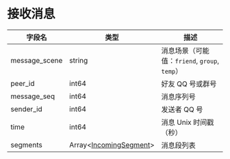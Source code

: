 # 接收消息
| 字段名 | 类型 | 描述 |
| --- | --- | --- |
| message_scene | string | 消息场景（可能值：`friend`, `group`, `temp`） |
| peer_id | int64 | 好友 QQ 号或群号 |
| message_seq | int64 | 消息序列号 |
| sender_id | int64 | 发送者 QQ 号 |
| time | int64 | 消息 Unix 时间戳（秒） |
| segments | Array<[IncomingSegment](../struct/IncomingSegment.md)> | 消息段列表 |

